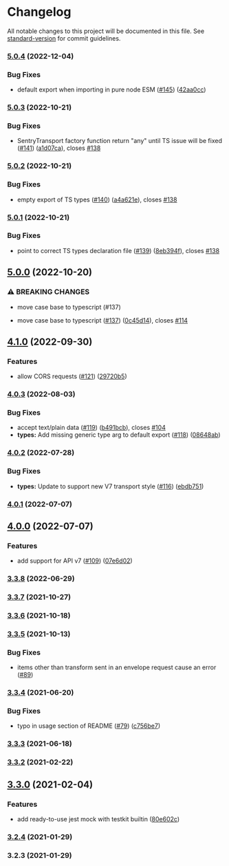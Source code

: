 # Changelog

All notable changes to this project will be documented in this file. See [standard-version](https://github.com/conventional-changelog/standard-version) for commit guidelines.

### [5.0.4](https://github.com/wix/sentry-testkit/compare/v5.0.3...v5.0.4) (2022-12-04)


### Bug Fixes

* default export when importing in pure node ESM ([#145](https://github.com/wix/sentry-testkit/issues/145)) ([42aa0cc](https://github.com/wix/sentry-testkit/commit/42aa0cc49f85aca17708a9fc8e10cd590240b348))

### [5.0.3](https://github.com/wix/sentry-testkit/compare/v5.0.2...v5.0.3) (2022-10-21)


### Bug Fixes

* SentryTransport factory function return "any" until TS issue will be fixed ([#141](https://github.com/wix/sentry-testkit/issues/141)) ([a1d07ca](https://github.com/wix/sentry-testkit/commit/a1d07ca56b3c672968c9a1e119d25137f6122194)), closes [#138](https://github.com/wix/sentry-testkit/issues/138)

### [5.0.2](https://github.com/wix/sentry-testkit/compare/v5.0.1...v5.0.2) (2022-10-21)


### Bug Fixes

* empty export of TS types ([#140](https://github.com/wix/sentry-testkit/issues/140)) ([a4a621e](https://github.com/wix/sentry-testkit/commit/a4a621e381bb0af830e29211d7cad2201f872d11)), closes [#138](https://github.com/wix/sentry-testkit/issues/138)

### [5.0.1](https://github.com/wix/sentry-testkit/compare/v5.0.0...v5.0.1) (2022-10-21)


### Bug Fixes

* point to correct TS types declaration file ([#139](https://github.com/wix/sentry-testkit/issues/139)) ([8eb394f](https://github.com/wix/sentry-testkit/commit/8eb394f7b2ee9de9569a3ec825398cde2cdb6b9d)), closes [#138](https://github.com/wix/sentry-testkit/issues/138)

## [5.0.0](https://github.com/wix/sentry-testkit/compare/v4.1.0...v5.0.0) (2022-10-20)


### ⚠ BREAKING CHANGES

* move case base to typescript (#137)

* move case base to typescript ([#137](https://github.com/wix/sentry-testkit/issues/137)) ([0c45d14](https://github.com/wix/sentry-testkit/commit/0c45d147f7f1720d0d4985c34f2ea2df3009f59b)), closes [#114](https://github.com/wix/sentry-testkit/issues/114)

## [4.1.0](https://github.com/wix/sentry-testkit/compare/v4.0.3...v4.1.0) (2022-09-30)


### Features

* allow CORS requests ([#121](https://github.com/wix/sentry-testkit/issues/121)) ([29720b5](https://github.com/wix/sentry-testkit/commit/29720b5632a60f56459fa39ed8d79b23f4012d5f))

### [4.0.3](https://github.com/wix/sentry-testkit/compare/v4.0.2...v4.0.3) (2022-08-03)


### Bug Fixes

* accept text/plain data ([#119](https://github.com/wix/sentry-testkit/issues/119)) ([b491bcb](https://github.com/wix/sentry-testkit/commit/b491bcb03760dd3af1085736973a2bed97755b36)), closes [#104](https://github.com/wix/sentry-testkit/issues/104)
* **types:** Add missing generic type arg to default export ([#118](https://github.com/wix/sentry-testkit/issues/118)) ([08648ab](https://github.com/wix/sentry-testkit/commit/08648ab87e4ebe15ef0bfb88536eed5585ccbc30))

### [4.0.2](https://github.com/wix/sentry-testkit/compare/v4.0.1...v4.0.2) (2022-07-28)


### Bug Fixes

* **types:** Update to support new V7 transport style ([#116](https://github.com/wix/sentry-testkit/issues/116)) ([ebdb751](https://github.com/wix/sentry-testkit/commit/ebdb751e9fce446b46f8a55fc76e627df2834b8d))

### [4.0.1](https://github.com/wix/sentry-testkit/compare/v4.0.0...v4.0.1) (2022-07-07)

## [4.0.0](https://github.com/wix/sentry-testkit/compare/v3.3.8...v4.0.0) (2022-07-07)


### Features

* add support for API v7 ([#109](https://github.com/wix/sentry-testkit/issues/109)) ([07e6d02](https://github.com/wix/sentry-testkit/commit/07e6d02ac713bfc886623737791da129fc1ee18e))

### [3.3.8](https://github.com/wix/sentry-testkit/compare/v3.3.7...v3.3.8) (2022-06-29)

### [3.3.7](https://github.com/wix/sentry-testkit/compare/v3.3.6...v3.3.7) (2021-10-27)

### [3.3.6](https://github.com/wix/sentry-testkit/compare/v3.3.5...v3.3.6) (2021-10-18)

### [3.3.5](https://github.com/wix/sentry-testkit/compare/v3.3.4...v3.3.5) (2021-10-13)

### Bug Fixes
* items other than transform sent in an envelope request cause an error ([#89](https://github.com/wix/sentry-testkit/issues/89))

### [3.3.4](https://github.com/wix/sentry-testkit/compare/v3.3.2...v3.3.4) (2021-06-20)


### Bug Fixes

* typo in usage section of README ([#79](https://github.com/wix/sentry-testkit/issues/79)) ([c756be7](https://github.com/wix/sentry-testkit/commit/c756be7c7a2b93970709aa5d7e91cf30111ed78d))

### [3.3.3](https://github.com/wix/sentry-testkit/compare/v3.3.2...v3.3.3) (2021-06-18)

### [3.3.2](https://github.com/wix/sentry-testkit/compare/v3.3.0...v3.3.2) (2021-02-22)

## [3.3.0](https://github.com/wix/sentry-testkit/compare/v3.2.4...v3.3.0) (2021-02-04)


### Features

* add ready-to-use jest mock with testkit builtin ([80e602c](https://github.com/wix/sentry-testkit/commit/80e602c2597464c80721993e73c251d65b03ad22))

### [3.2.4](https://github.com/wix/sentry-testkit/compare/v3.2.3...v3.2.4) (2021-01-29)

### 3.2.3 (2021-01-29)
